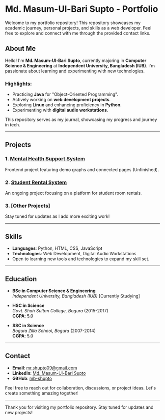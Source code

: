 # Md. Masum-Ul-Bari Supto - Portfolio

Welcome to my portfolio repository! This repository showcases my academic journey, personal projects, and skills as a web developer. Feel free to explore and connect with me through the provided contact links.

## About Me

Hello! I'm **Md. Masum-Ul-Bari Supto**, currently majoring in **Computer Science & Engineering** at **Independent University, Bangladesh (IUB)**. I'm passionate about learning and experimenting with new technologies. 

### Highlights:
- Practicing **Java** for "Object-Oriented Programming".
- Actively working on **web development projects**.
- Exploring **Linux** and enhancing proficiency in **Python**.
- Experimenting with **digital audio workstations**.

This repository serves as my journal, showcasing my progress and journey in tech.

---

## Projects

### 1. [Mental Health Support System](https://github.com/mb-shupto/Mental-Health-Support-System-frontUI-.git)
Frontend project featuring demo graphs and connected pages (Unfinished).

### 2. [Student Rental System](https://github.com/mb-shupto/studentRentalService.git)
An ongoing project focusing on a platform for student room rentals.

### 3. [Other Projects]
Stay tuned for updates as I add more exciting work!

---

## Skills

- **Languages**: Python, HTML, CSS, JavaScript
- **Technologies**: Web Development, Digital Audio Workstations
- Open to learning new tools and technologies to expand my skill set.

---

## Education

- **BSc in Computer Science & Engineering**  
  _Independent University, Bangladesh (IUB)_ [Currently Studying]

- **HSC in Science**  
  _Govt. Shah Sultan College, Bogura_ (2015-2017)  
  **CGPA**: 5.0

- **SSC in Science**  
  _Bogura Zilla School, Bogura_ (2007-2014)  
  **CGPA**: 5.0

---

## Contact

- **Email**: [mr.shupto09@gmail.com](mailto:mr.shupto09@gmail.com)
- **LinkedIn**: [Md. Masum-Ul-Bari Supto](https://www.linkedin.com/in/mb-shupto/)
- **GitHub**: [mb-shupto](https://github.com/mb-shupto)

Feel free to reach out for collaboration, discussions, or project ideas. Let's create something amazing together!

---

Thank you for visiting my portfolio repository. Stay tuned for updates and new projects!
